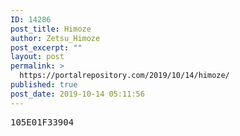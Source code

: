 ```yaml
---
ID: 14286
post_title: Himoze
author: Zetsu_Himoze
post_excerpt: ""
layout: post
permalink: >
  https://portalrepository.com/2019/10/14/himoze/
published: true
post_date: 2019-10-14 05:11:56
---
```

<pre>105E01F33904</pre>